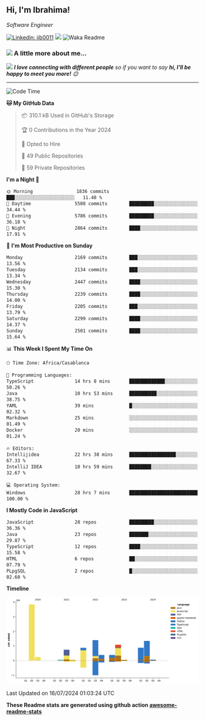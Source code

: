 <h2>Hi, I'm Ibrahima! </h2>
<p><em>Software Engineer 
</em></p>


[![Linkedin: iib0011](https://img.shields.io/badge/-iib0011-blue?style=flat-square&logo=Linkedin&logoColor=white&link=https://www.linkedin.com/in/iib0011/)](https://www.linkedin.com/in/iib0011/)
![](https://visitor-badge.glitch.me/badge?page_id=iib0011)
![Waka Readme](https://github.com/iib0011/iib0011/workflows/Waka%20Readme/badge.svg)


### <img src="https://media.giphy.com/media/VgCDAzcKvsR6OM0uWg/giphy.gif" width="50"> A little more about me...  


<img src="https://media.giphy.com/media/LnQjpWaON8nhr21vNW/giphy.gif" width="60"> <em><b>I love connecting with different people</b> so if you want to say <b>hi, I'll be happy to meet you more!</b> 😊</em>

---
<!--START_SECTION:waka-->
![Code Time](http://img.shields.io/badge/Code%20Time-3%2C616%20hrs%2037%20mins-blue)

**🐱 My GitHub Data** 

> 📦 310.1 kB Used in GitHub's Storage 
 > 
> 🏆 0 Contributions in the Year 2024
 > 
> 💼 Opted to Hire
 > 
> 📜 49 Public Repositories 
 > 
> 🔑 59 Private Repositories 
 > 
**I'm a Night 🦉** 

```text
🌞 Morning                1836 commits        ███░░░░░░░░░░░░░░░░░░░░░░   11.48 % 
🌆 Daytime                5508 commits        █████████░░░░░░░░░░░░░░░░   34.44 % 
🌃 Evening                5786 commits        █████████░░░░░░░░░░░░░░░░   36.18 % 
🌙 Night                  2864 commits        ████░░░░░░░░░░░░░░░░░░░░░   17.91 % 
```
📅 **I'm Most Productive on Sunday** 

```text
Monday                   2169 commits        ███░░░░░░░░░░░░░░░░░░░░░░   13.56 % 
Tuesday                  2134 commits        ███░░░░░░░░░░░░░░░░░░░░░░   13.34 % 
Wednesday                2447 commits        ████░░░░░░░░░░░░░░░░░░░░░   15.30 % 
Thursday                 2239 commits        ████░░░░░░░░░░░░░░░░░░░░░   14.00 % 
Friday                   2205 commits        ███░░░░░░░░░░░░░░░░░░░░░░   13.79 % 
Saturday                 2299 commits        ████░░░░░░░░░░░░░░░░░░░░░   14.37 % 
Sunday                   2501 commits        ████░░░░░░░░░░░░░░░░░░░░░   15.64 % 
```


📊 **This Week I Spent My Time On** 

```text
🕑︎ Time Zone: Africa/Casablanca

💬 Programming Languages: 
TypeScript               14 hrs 8 mins       █████████████░░░░░░░░░░░░   50.26 % 
Java                     10 hrs 53 mins      ██████████░░░░░░░░░░░░░░░   38.75 % 
YAML                     39 mins             █░░░░░░░░░░░░░░░░░░░░░░░░   02.32 % 
Markdown                 25 mins             ░░░░░░░░░░░░░░░░░░░░░░░░░   01.49 % 
Docker                   20 mins             ░░░░░░░░░░░░░░░░░░░░░░░░░   01.24 % 

🔥 Editors: 
Intellijidea             22 hrs 38 mins      █████████████████░░░░░░░░   67.33 % 
IntelliJ IDEA            10 hrs 59 mins      ████████░░░░░░░░░░░░░░░░░   32.67 % 

💻 Operating System: 
Windows                  28 hrs 7 mins       █████████████████████████   100.00 % 
```

**I Mostly Code in JavaScript** 

```text
JavaScript               28 repos            █████████░░░░░░░░░░░░░░░░   36.36 % 
Java                     23 repos            ███████░░░░░░░░░░░░░░░░░░   29.87 % 
TypeScript               12 repos            ████░░░░░░░░░░░░░░░░░░░░░   15.58 % 
HTML                     6 repos             ██░░░░░░░░░░░░░░░░░░░░░░░   07.79 % 
PLpgSQL                  2 repos             █░░░░░░░░░░░░░░░░░░░░░░░░   02.60 % 
```



**Timeline**

![Lines of Code chart](https://raw.githubusercontent.com/iib0011/iib0011/master/assets/bar_graph.png)


 Last Updated on 16/07/2024 01:03:24 UTC
<!--END_SECTION:waka-->

**These Readme stats are generated using github action [awesome-readme-stats](https://github.com/iib0011/waka-readme-stats)**
